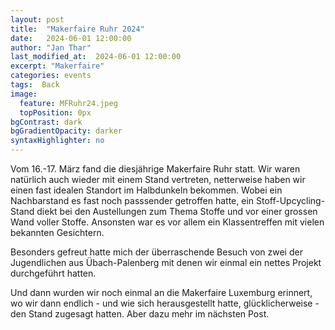 ```yaml
---
layout: post
title:  "Makerfaire Ruhr 2024"
date:   2024-06-01 12:00:00
author: "Jan Thar"
last_modified_at:  2024-06-01 12:00:00
excerpt: "Makerfaire"
categories: events
tags:  Back
image:
  feature: MFRuhr24.jpeg
  topPosition: 0px
bgContrast: dark
bgGradientOpacity: darker
syntaxHighlighter: no
---
```

Vom 16.-17. März fand die diesjährige Makerfaire Ruhr statt. 
Wir waren natürlich auch wieder mit einem Stand vertreten, netterweise haben wir einen fast idealen Standort im Halbdunkeln  bekommen.
Wobei ein Nachbarstand es fast noch passsender getroffen hatte, ein Stoff-Upcycling-Stand diekt bei den Austellungen zum Thema Stoffe und vor einer grossen Wand voller Stoffe.
Ansonsten war es vor allem ein Klassentreffen mit vielen bekannten Gesichtern. 

Besonders gefreut hatte mich der überraschende Besuch von zwei der Jugendlichen aus Übach-Palenberg mit denen wir einmal ein nettes Projekt durchgeführt hatten.

Und dann wurden wir noch einmal an die Makerfaire Luxemburg erinnert, wo wir dann endlich - und wie sich herausgestellt hatte, glücklicherweise - den Stand zugesagt hatten.
Aber dazu mehr im nächsten Post.

